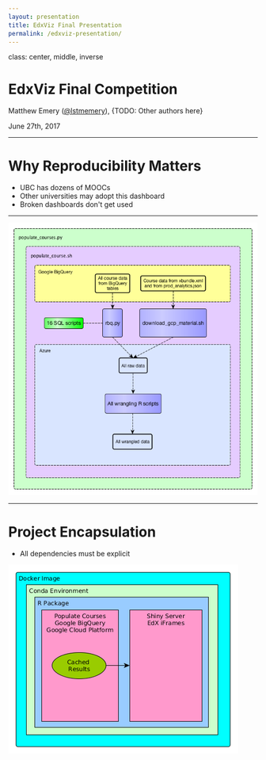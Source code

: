 ```yaml
---
layout: presentation
title: EdxViz Final Presentation
permalink: /edxviz-presentation/
---
```

class: center, middle, inverse
# EdxViz Final Competition

Matthew Emery ([@lstmemery](https://github.com/lstmemery)), {TODO: Other authors here}

June 27th, 2017

---

# Why Reproducibility Matters

 - UBC has dozens of MOOCs
 - Other universities may adopt this dashboard
 - Broken dashboards don't get used

---

![Populate Course](./img/populate_course.png)

---
# Project Encapsulation

- All dependencies must be explicit

![Deployment Structure](./img/deployment_structure.png)



